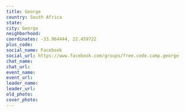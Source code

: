 ```yaml
---
title: George
country: South Africa
state: 
city: George
neighborhood: 
coordinates: -33.964444, 22.459722
plus_code:
social_name: Facebook
social_url: https://www.facebook.com/groups/free.code.camp.george
chat_name:
chat_url:
event_name:
event_url:
leader_name:
leader_url:
old_photo: 
cover_photo:
---
```

